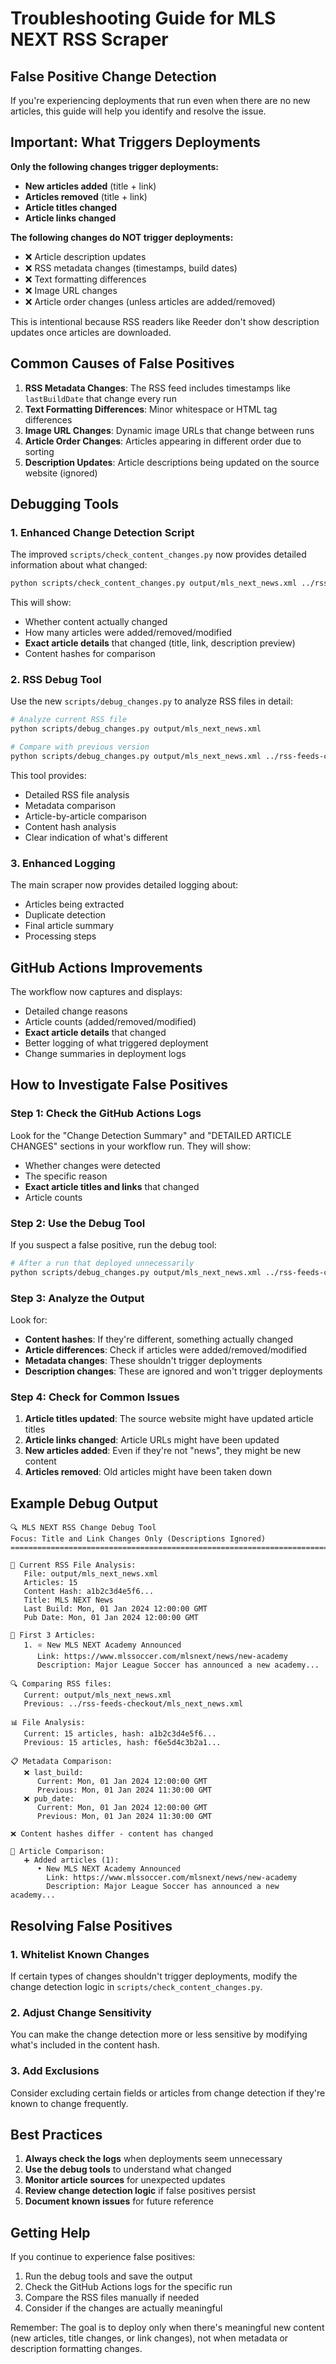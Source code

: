 # Troubleshooting Guide for MLS NEXT RSS Scraper

## False Positive Change Detection

If you're experiencing deployments that run even when there are no new articles, this guide will help you identify and resolve the issue.

## Important: What Triggers Deployments

**Only the following changes trigger deployments:**

- **New articles added** (title + link)
- **Articles removed** (title + link)
- **Article titles changed**
- **Article links changed**

**The following changes do NOT trigger deployments:**

- ❌ Article description updates
- ❌ RSS metadata changes (timestamps, build dates)
- ❌ Text formatting differences
- ❌ Image URL changes
- ❌ Article order changes (unless articles are added/removed)

This is intentional because RSS readers like Reeder don't show description updates once articles are downloaded.

## Common Causes of False Positives

1. **RSS Metadata Changes**: The RSS feed includes timestamps like `lastBuildDate` that change every run
2. **Text Formatting Differences**: Minor whitespace or HTML tag differences
3. **Image URL Changes**: Dynamic image URLs that change between runs
4. **Article Order Changes**: Articles appearing in different order due to sorting
5. **Description Updates**: Article descriptions being updated on the source website (ignored)

## Debugging Tools

### 1. Enhanced Change Detection Script

The improved `scripts/check_content_changes.py` now provides detailed information about what changed:

```bash
python scripts/check_content_changes.py output/mls_next_news.xml ../rss-feeds-checkout/mls_next_news.xml
```

This will show:

- Whether content actually changed
- How many articles were added/removed/modified
- **Exact article details** that changed (title, link, description preview)
- Content hashes for comparison

### 2. RSS Debug Tool

Use the new `scripts/debug_changes.py` to analyze RSS files in detail:

```bash
# Analyze current RSS file
python scripts/debug_changes.py output/mls_next_news.xml

# Compare with previous version
python scripts/debug_changes.py output/mls_next_news.xml ../rss-feeds-checkout/mls_next_news.xml
```

This tool provides:

- Detailed RSS file analysis
- Metadata comparison
- Article-by-article comparison
- Content hash analysis
- Clear indication of what's different

### 3. Enhanced Logging

The main scraper now provides detailed logging about:

- Articles being extracted
- Duplicate detection
- Final article summary
- Processing steps

## GitHub Actions Improvements

The workflow now captures and displays:

- Detailed change reasons
- Article counts (added/removed/modified)
- **Exact article details** that changed
- Better logging of what triggered deployment
- Change summaries in deployment logs

## How to Investigate False Positives

### Step 1: Check the GitHub Actions Logs

Look for the "Change Detection Summary" and "DETAILED ARTICLE CHANGES" sections in your workflow run. They will show:

- Whether changes were detected
- The specific reason
- **Exact article titles and links** that changed
- Article counts

### Step 2: Use the Debug Tool

If you suspect a false positive, run the debug tool:

```bash
# After a run that deployed unnecessarily
python scripts/debug_changes.py output/mls_next_news.xml ../rss-feeds-checkout/mls_next_news.xml
```

### Step 3: Analyze the Output

Look for:

- **Content hashes**: If they're different, something actually changed
- **Article differences**: Check if articles were added/removed/modified
- **Metadata changes**: These shouldn't trigger deployments
- **Description changes**: These are ignored and won't trigger deployments

### Step 4: Check for Common Issues

1. **Article titles updated**: The source website might have updated article titles
2. **Article links changed**: Article URLs might have been updated
3. **New articles added**: Even if they're not "news", they might be new content
4. **Articles removed**: Old articles might have been taken down

## Example Debug Output

```
🔍 MLS NEXT RSS Change Debug Tool
Focus: Title and Link Changes Only (Descriptions Ignored)
================================================================================

📁 Current RSS File Analysis:
   File: output/mls_next_news.xml
   Articles: 15
   Content Hash: a1b2c3d4e5f6...
   Title: MLS NEXT News
   Last Build: Mon, 01 Jan 2024 12:00:00 GMT
   Pub Date: Mon, 01 Jan 2024 12:00:00 GMT

📰 First 3 Articles:
   1. ⭐ New MLS NEXT Academy Announced
      Link: https://www.mlssoccer.com/mlsnext/news/new-academy
      Description: Major League Soccer has announced a new academy...

🔍 Comparing RSS files:
   Current: output/mls_next_news.xml
   Previous: ../rss-feeds-checkout/mls_next_news.xml

📊 File Analysis:
   Current: 15 articles, hash: a1b2c3d4e5f6...
   Previous: 15 articles, hash: f6e5d4c3b2a1...

📋 Metadata Comparison:
   ❌ last_build:
      Current: Mon, 01 Jan 2024 12:00:00 GMT
      Previous: Mon, 01 Jan 2024 11:30:00 GMT
   ❌ pub_date:
      Current: Mon, 01 Jan 2024 12:00:00 GMT
      Previous: Mon, 01 Jan 2024 11:30:00 GMT

❌ Content hashes differ - content has changed

📝 Article Comparison:
   ➕ Added articles (1):
      • New MLS NEXT Academy Announced
        Link: https://www.mlssoccer.com/mlsnext/news/new-academy
        Description: Major League Soccer has announced a new academy...
```

## Resolving False Positives

### 1. Whitelist Known Changes

If certain types of changes shouldn't trigger deployments, modify the change detection logic in `scripts/check_content_changes.py`.

### 2. Adjust Change Sensitivity

You can make the change detection more or less sensitive by modifying what's included in the content hash.

### 3. Add Exclusions

Consider excluding certain fields or articles from change detection if they're known to change frequently.

## Best Practices

1. **Always check the logs** when deployments seem unnecessary
2. **Use the debug tools** to understand what changed
3. **Monitor article sources** for unexpected updates
4. **Review change detection logic** if false positives persist
5. **Document known issues** for future reference

## Getting Help

If you continue to experience false positives:

1. Run the debug tools and save the output
2. Check the GitHub Actions logs for the specific run
3. Compare the RSS files manually if needed
4. Consider if the changes are actually meaningful

Remember: The goal is to deploy only when there's meaningful new content (new articles, title changes, or link changes), not when metadata or description formatting changes.
